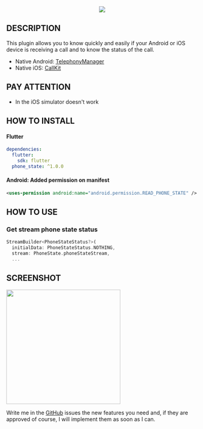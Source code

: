 <div align="center">
    <img src="https://raw.githubusercontent.com/andreamainella98/phone_state/master/images/icon.png">
</div>

## DESCRIPTION

This plugin allows you to know quickly and easily if your Android or iOS device is receiving a call and to know the status of the call.

- Native Android: [TelephonyManager](https://developer.android.com/reference/android/telephony/TelephonyManager)
- Native iOS: [CallKit](https://developer.apple.com/documentation/callkit)

## PAY ATTENTION

- In the iOS simulator doesn't work

## HOW TO INSTALL
#### Flutter
```yaml
dependencies:
  flutter:
    sdk: flutter
  phone_state: ^1.0.0
```
#### Android: Added permission on manifest
```xml
<uses-permission android:name="android.permission.READ_PHONE_STATE" />
```

## HOW TO USE

### Get stream phone state status

```dart
StreamBuilder<PhoneStateStatus?>(
  initialData: PhoneStateStatus.NOTHING,
  stream: PhoneState.phoneStateStream,
  ...
```

## SCREENSHOT

<img src="https://raw.githubusercontent.com/andreamainella98/phone_state/master/images/example.gif" width=300/>

Write me in the [GitHub](https://github.com/andreamainella98/phone_state/issues) issues the new features you need and, if they are approved of course, I will implement them as soon as I can.

